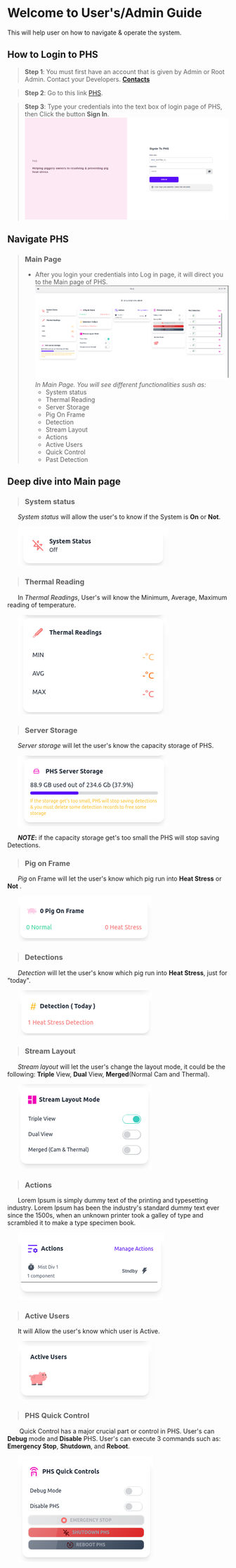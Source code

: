 #
# Welcome to User's/Admin Guide
This will help user on how to navigate & operate the system.

## How to Login to PHS
>**Step 1**: You must first have an account that is given by Admin or Root Admin. Contact your Developers. **[Contacts](/Contacts/contact.md)** 

>**Step 2**: Go to this link [PHS](https://github.com/Senpai-Coders/CAPSTONE-PHS-Machine.git).

    
>**Step 3**: Type your credentials into the text box of login page of PHS,
 then Click the button **Sign In**. ![logo](../_media/loginPage.png)


## Navigate PHS
>### Main Page
> * After you login your credentials into Log in page, it will direct you to the Main page of PHS.  ![main page](../_media/mainPage.png) *In Main Page. You will see different functionalities sush as:*
>   * System status
>   * Thermal Reading
>   * Server Storage
>   * Pig On Frame
>   * Detection
>   * Stream Layout
>   * Actions
>   * Active Users
>   * Quick Control
>   * Past Detection

 ## Deep dive into Main page
>### System status
&nbsp;&nbsp;&nbsp;&nbsp;&nbsp;&nbsp;_System status_ will allow the user's to know if the System is **On** or  **Not**.

&nbsp;&nbsp;&nbsp;&nbsp;&nbsp;&nbsp;![system](../_media/systemStatus.png)

>### Thermal Reading
&nbsp;&nbsp;&nbsp;&nbsp;&nbsp;&nbsp;In _Thermal Readings_, User's will know the Minimum, Average, Maximum reading of temperature.

&nbsp;&nbsp;&nbsp;&nbsp;&nbsp;&nbsp;![system](../_media/thermalReadings.png)

>### Server Storage
&nbsp;&nbsp;&nbsp;&nbsp;&nbsp;&nbsp;_Server storage_ will let the user's know the capacity storage of PHS.

&nbsp;&nbsp;&nbsp;&nbsp;&nbsp;&nbsp;![system](../_media/serverStorage.png)

&nbsp;&nbsp;&nbsp;&nbsp;&nbsp;&nbsp;**_NOTE_:** if the capacity storage get's too small the PHS will stop saving Detections.

>### Pig on Frame
&nbsp;&nbsp;&nbsp;&nbsp;&nbsp;&nbsp;_Pig_ on Frame will let the user's know which pig run into **Heat Stress** or **Not** .

&nbsp;&nbsp;&nbsp;&nbsp;&nbsp;&nbsp;![system](../_media/pigOnFrame.png)

>### Detections
&nbsp;&nbsp;&nbsp;&nbsp;&nbsp;&nbsp;_Detection_ will let the user's know which pig run into **Heat Stress**, just for "today".

&nbsp;&nbsp;&nbsp;&nbsp;&nbsp;&nbsp;![system](../_media/Detection.png)

>### Stream Layout
&nbsp;&nbsp;&nbsp;&nbsp;&nbsp;&nbsp;_Stream layout_ will let the user's change the layout mode, it could be the following: **Triple** View, **Dual** View, **Merged**(Normal Cam and Thermal).

&nbsp;&nbsp;&nbsp;&nbsp;&nbsp;&nbsp;![system](../_media/streamLayout.png)

>### Actions
&nbsp;&nbsp;&nbsp;&nbsp;&nbsp;&nbsp;Lorem Ipsum is simply dummy text of the printing and typesetting industry. Lorem Ipsum has been the industry's standard dummy text ever since the 1500s, when an unknown printer took a galley of type and scrambled it to make a type specimen book.

&nbsp;&nbsp;&nbsp;&nbsp;&nbsp;&nbsp;![system](../_media/actions.png)

>### Active Users
&nbsp;&nbsp;&nbsp;&nbsp;&nbsp;&nbsp;It will Allow the user's know which user is Active.

&nbsp;&nbsp;&nbsp;&nbsp;&nbsp;&nbsp;![system](../_media/ActiveUsers.png)

>### PHS Quick Control
&nbsp;&nbsp;&nbsp;&nbsp;&nbsp;&nbsp; Quick Control has a major crucial part or control in PHS.  User's can **Debug** mode and **Disable** PHS. User's can execute 3 commands such as: **Emergency Stop**, **Shutdown**, and **Reboot**. 

&nbsp;&nbsp;&nbsp;&nbsp;&nbsp;&nbsp;![system](../_media/quickControl.png)














